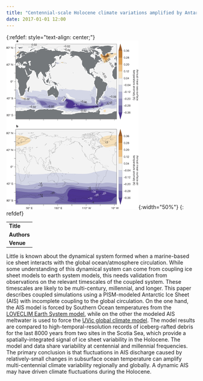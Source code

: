 ```yaml
---
title: "Centennial-scale Holocene climate variations amplified by Antarctic Ice Sheet discharge"
date: 2017-01-01 12:00
---
```


{:refdef: style="text-align: center;"}
![](/img/applications/bakkeretal2017.png){:width="50%"}
{: refdef}


||
|-
| **Title** | [Centennial-scale Holocene climate variations amplified by Antarctic Ice Sheet discharge](http://www.nature.com/nature/journal/v541/n7635/full/nature20582.html) |
| **Authors** | [P. Bakker](https://www.marum.de/en/Pepijn_Bakker.html) and others |
| **Venue** | [Nature](http://www.nature.com/nature/index.html)  |

Little is known about the dynamical system formed when a marine-based ice sheet interacts with the global ocean/atmosphere circulation. While some understanding of this dynamical system can come from coupling ice sheet models to earth system models, this needs validation from observations on the relevant timescales of the coupled system. These timescales are likely to be multi-century, millennial, and longer.
This paper describes coupled simulations using a PISM-modeled Antarctic Ice Sheet (AIS) with incomplete coupling to the global circulation. On the one hand, the AIS model is forced by Southern Ocean temperatures from the [LOVECLIM Earth System model](http://www.geosci-model-dev.net/3/603/2010/gmd-3-603-2010.html), while on the other the modeled AIS meltwater is used to force the [UVic global climate model](http://climate.uvic.ca/model/). The model results are compared to high-temporal-resolution records of iceberg-rafted debris for the last 8000 years from two sites in the Scotia Sea, which provide a spatially-integrated signal of ice sheet variability in the Holocene. The model and data share variability at centennial and millennial frequencies. The primary conclusion is that fluctuations in AIS discharge caused by relatively-small changes in subsurface ocean temperature can amplify multi-centennial climate variability regionally and globally. A dynamic AIS may have driven climate fluctuations during the Holocene.

